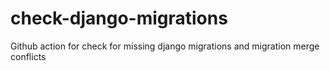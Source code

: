# check-django-migrations
Github action for check for missing django migrations and migration merge conflicts
